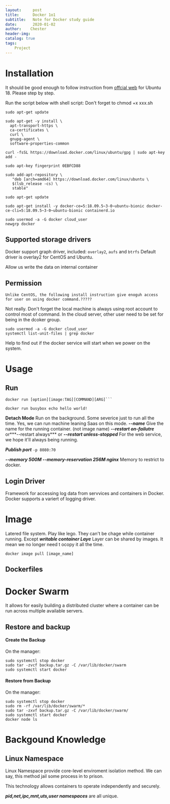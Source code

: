 ```yaml
---
layout:     post
title:      Docker 1o1
subtitle:   Note for Docker study guide
date:       2020-01-02
author:    Chester
header-img: 
catalog: true
tags:
    Project
---
```


# Installation
It should be good enough to follow instruction from [offcial web]([https://docs.docker.com/install/linux/docker-ce/ubuntu/](https://docs.docker.com/install/linux/docker-ce/ubuntu/)) for Ubuntu 18. 
Please step by step. 

Run the script below with shell script:
Don't forget to chmod +x xxx.sh
```
sudo apt-get update

sudo apt-get -y install \
  apt-transport-https \
  ca-certificates \
  curl \
  gnupg-agent \
  software-properties-common

curl -fsSL https://download.docker.com/linux/ubuntu/gpg | sudo apt-key add -

sudo apt-key fingerprint 0EBFCD88

sudo add-apt-repository \
   "deb [arch=amd64] https://download.docker.com/linux/ubuntu \
   $(lsb_release -cs) \
   stable"

sudo apt-get update

sudo apt-get install -y docker-ce=5:18.09.5~3-0~ubuntu-bionic docker-ce-cli=5:18.09.5~3-0~ubuntu-bionic containerd.io

sudo usermod -a -G docker cloud_user
newgrp docker
```

## Supported storage drivers
Docker support graph driver, included:
`overlay2`, `aufs` and `btrfs`
Default driver is overlay2 for CentOS and Ubuntu.

Allow us write the data on internal container

## Permission
```
Unlike CentOS, the following install instruction give enoguh access for user on using docker command.?????
```


Not really. Don't forget the local machine is always using root account to control most of command. In the cloud server, other user need to be set for being in the dcoker group.

```
sudo usermod -a -G docker cloud_user
systemctl list-unit-files | grep docker
```
Help to find out if the docker service will start when we power on the system.

# Usage
## Run
```
docker run [option][image:TAG][COMMAND][ARG]```

```
```
docker run busybox echo hello world!
```
**Detach Mode**
Run on the background. Some severice just to run all the time. Yes, we can run machine leaning Saas on this mode.
***--name***
Give the name for the running container. (not image name)
***--restart on-failutre*** or***--restart always***  or ***--restart unless-stopped***
For the web service, we hope it'll always being running. 

***Publish port***
```-p 8080:70```

***--memory 500M --memory-reservation 256M nginx***
Memory to restrict to docker. 

## Login Driver
Framework for accessing log data from servvices and containers in Docker. Docker supports a variert of logging driver.

# Image
Latered file system. Play like lego.
They can't be chage while container running. Except ***writable container Laye***
Layer can be shared by images. It mean we no longer need t ocopy it all the time.
```
docker image pull [image_name]
```
## Dockerfiles


# Docker Swarm
It allows for easily building a distributed cluster where a container can be run across multiple available servers.

## Restore and backup
#### Create the Backup

On the manager:

```
sudo systemctl stop docker
sudo tar -zvcf backup.tar.gz -C /var/lib/docker/swarm
sudo systemctl start docker
```

#### Restore from Backup

On the manager:

```
sudo systemctl stop docker
sudo rm -rf /var/lib/docker/swarm/*
sudo tar -zxvf backup.tar.gz -C /var/lib/docker/swarm/
sudo systemctl start docker
docker node ls
```

##

# Backgound Knowledge
## Linux Namespace
Linux Namespace provide core-level enviroment isolation method. We can say, this method jail some process in to prison. 

This technology allows containers to operate independently and securely. 

***pid,net,ipc,mnt,uts,user namespaces*** are all unique.
<!--stackedit_data:
eyJoaXN0b3J5IjpbNDI0NTg2NTcyLDMzMTI3MTg3NCwtNzgxNT
AxODQxLC0zNjEyOTQxNDQsMTY3NDUxMTQ2MCwtMTQ1MzgwNzAz
MiwtNjM2NjMwNTM2LC00MDk1MjY5OTUsMjA5NzE4Mzk1MywtMT
Y2NjE4NDQ5OCwtNDkxMTc5MDk4LDExMzA1NDgwNzddfQ==
-->